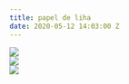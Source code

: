 ```yaml
---
title: papel de liha
date: 2020-05-12 14:03:00 Z
---
```


<img src="../uploads/washing1.jpg"/>

<br/>

<img src="../uploads/washing2.8.jpg"/>

<br/>

<img src="../uploads/washing3.1.jpg"/>

<br/><br/>
